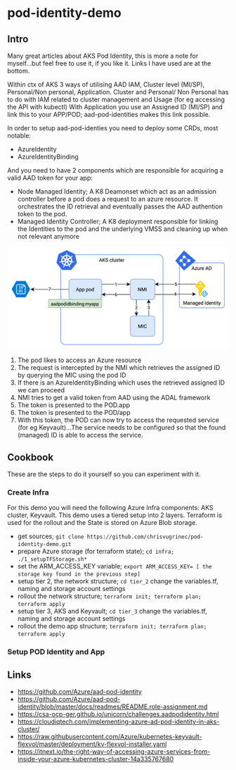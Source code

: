 # pod-identity-demo

## Intro

Many great articles about AKS Pod Identity, this is more a note for myself...but feel free to use it, if you like it.
Links I have used are at the bottom.

Within ctx of AKS 3 ways of utilising AAD IAM, Cluster level (MI/SP), Personal/Non personal, Application. 
Cluster and Personal/ Non Personal has to do with IAM related to cluster management and Usage (for eg accessing the API with kubectl)
With Application you use an Assigned ID (MI/SP) and link this to your APP/POD; aad-pod-identities makes this link possible.

In order to setup aad-pod-identies you need to deploy some CRDs, most notable:

- AzureIdentity
- AzureIdentityBinding
  
And you need to have 2 components which are responsible for acquiring a valid AAD token for your app:

- Node Managed Identity; A K8 Deamonset which act as an admission controller before a pod does a request to an azure resource. It orchestrates the ID retrieval and eventually passes the AAD authention token to the pod.
- Managed Identity Controller; A K8 deployment responsible for linking the Identities to the pod and the underlying VMSS and cleaning up when not relevant anymore

![Image of pod ID](https://raw.githubusercontent.com/chrisvugrinec/pod-identity-demo/master/images/pod-id.png)

1. The pod likes to access an Azure resource
2. The request is intercepted by the NMI which retrieves the assigned ID by querying the MIC using the pod ID
3. If there is an AzureIdentityBinding which uses the retrieved assigned ID we can proceed
4. NMI tries to get a valid token from AAD using the ADAL framework
5. The token is presented to the POD.app
6. The token is presented to the POD/app
7. With this token, the POD can now try to access the requested service (for eg Keyvault)...The service needs to be configured so that the found (managed) ID is able to access the service. 

## Cookbook

These are the steps to do it yourself so you can experiment with it.

### Create Infra

For this demo you will need the following Azure Infra components: AKS cluster, Keyvault. This demo uses a tiered setup into 2 layers. Terraform is used for the rollout and the State is stored on Azure Blob storage.

- get sources; ```git clone https://github.com/chrisvugrinec/pod-identity-demo.git```
- prepare Azure storage (for terraform state); ```cd infra; ./1_setupTFStorage.sh*```
- set the ARM_ACCESS_KEY variable; ```export ARM_ACCESS_KEY= [ the storage key found in the previous step] ```
- setup tier 2, the network structure; ```cd tier_2``` change the variables.tf, naming and storage account settings
- rollout the network structure; ```terraform init; terraform plan; terraform apply```
- setup tier 3, AKS and Keyvault; ```cd tier_3``` change the variables.tf, naming and storage account settings
- rollout the demo app structure; ```terraform init; terraform plan; terraform apply```

### Setup POD Identity and App


## Links

- https://github.com/Azure/aad-pod-identity
- https://github.com/Azure/aad-pod-identity/blob/master/docs/readmes/README.role-assignment.md
- https://csa-ocp-ger.github.io/unicorn/challenges.aadpodidentity.html
- https://cloudiqtech.com/implementing-azure-ad-pod-identity-in-aks-cluster/
- https://raw.githubusercontent.com/Azure/kubernetes-keyvault-flexvol/master/deployment/kv-flexvol-installer.yaml
- https://itnext.io/the-right-way-of-accessing-azure-services-from-inside-your-azure-kubernetes-cluster-14a335767680